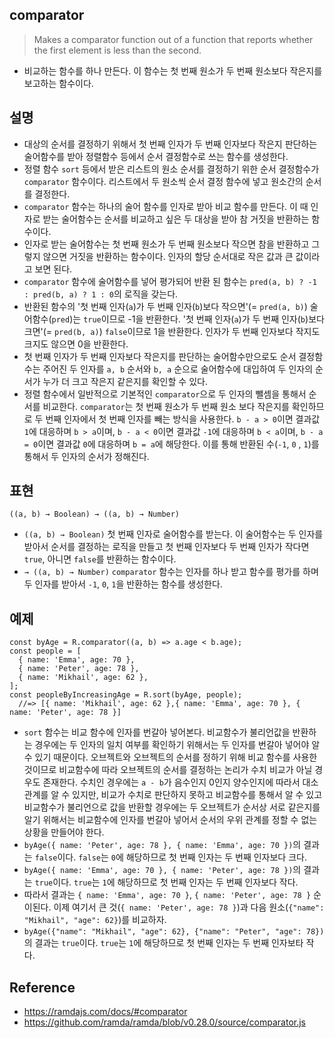 ## comparator
> Makes a comparator function out of a function that reports whether the first element is less than the second.
- 비교하는 함수를 하나 만든다. 이 함수는 첫 번째 원소가 두 번째 원소보다 작은지를 보고하는 함수이다.

## 설명
- 대상의 순서를 결정하기 위해서 첫 번째 인자가 두 번째 인자보다 작은지 판단하는 술어함수를 받아 정렬함수 등에서 순서 결정함수로 쓰는 함수를 생성한다.
- 정렬 함수 `sort` 등에서 받은 리스트의 원소 순서를 결정하기 위한 순서 결정함수가 `comparator` 함수이다. 리스트에서 두 원소씩 순서 결정 함수에 넣고 원소간의 순서를 결정한다.
- `comparator` 함수는 하나의 술어 함수를 인자로 받아 비교 함수를 만든다. 이 때 인자로 받는 술어함수는 순서를 비교하고 싶은 두 대상을 받아 참 거짓을 반환하는 함수이다.
- 인자로 받는 술어함수는 첫 번째 원소가 두 번째 원소보다 작으면 참을 반환하고 그렇지 않으면 거짓을 반환하는 함수이다. 인자의 할당 순서대로 작은 값과 큰 값이라고 보면 된다.
- `comparator` 함수에 술어함수를 넣어 평가되어 반환 된 함수는 `pred(a, b) ? -1 : pred(b, a) ? 1 : 0`의 로직을 갖는다.
- 반환된 함수의 '첫 번째 인자(`a`)가 두 번째 인자(`b`)보다 작으면'(= `pred(a, b)`) 술어함수(`pred`)는 `true`이므로  -1을 반환한다. '첫 번째 인자(`a`)가 두 번째 인자(`b`)보다 크면'(= `pred(b, a)`) `false`이므로 1을 반환한다. 인자가 두 번째 인자보다 작지도 크지도 않으면 0을 반환한다.
- 첫 번째 인자가 두 번째 인자보다 작은지를 판단하는 술어함수만으로도 순서 결정함수는 주어진 두 인자를 `a, b` 순서와 `b, a` 순으로 술어함수에 대입하여 두 인자의 순서가 누가 더 크고 작은지 같은지를 확인할 수 있다.
- 정렬 함수에서 일반적으로 기본적인 `comparator`으로 두 인자의 뺄셈을 통해서 순서를 비교한다. `comparator`는 첫 번째 원소가 두 번째 원소 보다 작은지를 확인하므로 두 번째 인자에서 첫 번째 인자를 빼는 방식을 사용한다. `b - a > 0`이면 결과값 `1`에 대응하며 `b > a`이며, `b - a < 0`이면 결과값 `-1`에 대응하며 `b < a`이며,  `b - a = 0`이면 결과값 `0`에 대응하며 `b = a`에 해당한다. 이를 통해 반환된 수(`-1`, `0` , `1`)를 통해서 두 인자의 순서가 정해진다.

## 표현
```
((a, b) → Boolean) → ((a, b) → Number)
```
- `((a, b) → Boolean)` 첫 번째 인자로 술어함수를 받는다. 이 술어함수는 두 인자를 받아서 순서를 결정하는 로직을 만들고 첫 번째 인자보다 두 번째 인자가 작다면 `true`, 아니면 `false`를 반환하는 함수이다.
- `→ ((a, b) → Number)` `comparator` 함수는 인자를 하나 받고 함수를 평가를 하며 두 인자를 받아서 `-1`, `0`, `1`을 반환하는 함수를 생성한다.

## 예제
```
const byAge = R.comparator((a, b) => a.age < b.age);
const people = [
  { name: 'Emma', age: 70 },
  { name: 'Peter', age: 78 },
  { name: 'Mikhail', age: 62 },
];
const peopleByIncreasingAge = R.sort(byAge, people);
  //=> [{ name: 'Mikhail', age: 62 },{ name: 'Emma', age: 70 }, { name: 'Peter', age: 78 }]
```
- `sort` 함수는 비교 함수에 인자를 번갈아 넣어본다. 비교함수가 불리언값을 반환하는 경우에는 두 인자의 일치 여부를 확인하기 위해서는 두 인자를 번갈아 넣어야 알 수 있기 때문이다. 오브젝트와 오브젝트의 순서를 정하기 위해 비교 함수를 사용한 것이므로 비교함수에 따라 오브젝트의 순서를 결정하는 논리가 수치 비교가 아닐 경우도 존재한다. 수치인 경우에는 `a - b`가 음수인지 0인지 양수인지에 따라서 대소관계를 알 수 있지만, 비교가 수치로 판단하지 못하고 비교함수를 통해서 알 수 있고 비교함수가 불리언으로 값을 반환할 경우에는 두 오브젝트가 순서상 서로 같은지를 알기 위해서는 비교함수에 인자를 번갈아 넣어서 순서의 우위 관계를 정할 수 없는 상황을 만들어야 한다.
- `byAge({ name: 'Peter', age: 78 }, { name: 'Emma', age: 70 })`의 결과는 `false`이다. `false`는 `0`에 해당하므로 첫 번째 인자는 두 번째 인자보다 크다.
- `byAge({ name: 'Emma', age: 70 }, { name: 'Peter', age: 78 })`의 결과는 `true`이다. `true`는 `1`에 해당하므로 첫 번째 인자는 두 번째 인자보다 작다.
- 따라서 결과는 `{ name: 'Emma', age: 70 }`, `{ name: 'Peter', age: 78 }` 순이된다. 이제 여기서 큰 것(`{ name: 'Peter', age: 78 }`)과 다음 원소(`{"name": "Mikhail", "age": 62}`)를 비교하자.
- `byAge({"name": "Mikhail", "age": 62}, {"name": "Peter", "age": 78})`의 결과는 `true`이다. `true`는 `1`에 해당하므로 첫 번째 인자는 두 번째 인자보타 작다.

## Reference
- https://ramdajs.com/docs/#comparator
- https://github.com/ramda/ramda/blob/v0.28.0/source/comparator.js
